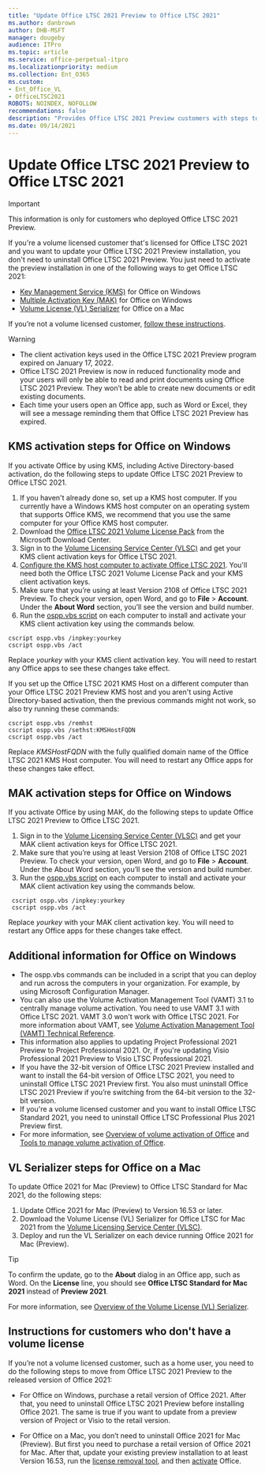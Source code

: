 ```yaml
---
title: "Update Office LTSC 2021 Preview to Office LTSC 2021"
ms.author: danbrown
author: DHB-MSFT
manager: dougeby
audience: ITPro
ms.topic: article
ms.service: office-perpetual-itpro
ms.localizationpriority: medium
ms.collection: Ent_O365
ms.custom: 
- Ent_Office_VL
- OfficeLTSC2021
ROBOTS: NOINDEX, NOFOLLOW
recommendations: false
description: "Provides Office LTSC 2021 Preview customers with steps to update the preview version to Office LTSC 2021, on both Windows and on a Mac"
ms.date: 09/14/2021
---
```


# Update Office LTSC 2021 Preview to Office LTSC 2021

> [!IMPORTANT]
> This information is only for customers who deployed Office LTSC 2021 Preview.

If you're a volume licensed customer that's licensed for Office LTSC 2021 and you want to update your Office LTSC 2021 Preview installation, you don't need to uninstall Office LTSC 2021 Preview. You just need to activate the preview installation in one of the following ways to get Office LTSC 2021:

- [Key Management Service (KMS)](#kms-activation-steps-for-office-on-windows) for Office on Windows
- [Multiple Activation Key (MAK)](#mak-activation-steps-for-office-on-windows) for Office on Windows
- [Volume License (VL) Serializer](#vl-serializer-steps-for-office-on-a-mac) for Office on a Mac

If you’re not a volume licensed customer, [follow these instructions](#instructions-for-customers-who-dont-have-a-volume-license).

> [!WARNING]
> - The client activation keys used in the Office LTSC 2021 Preview program expired on January 17, 2022. 
> - Office LTSC 2021 Preview is now in reduced functionality mode and your users will only be able to read and print documents using Office LTSC 2021 Preview. They won’t be able to create new documents or edit existing documents.
> - Each time your users open an Office app, such as Word or Excel, they will see a message reminding them that Office LTSC 2021 Preview has expired.

## KMS activation steps for Office on Windows

If you activate Office by using KMS, including Active Directory-based activation, do the following steps to update Office LTSC 2021 Preview to Office LTSC 2021.

1. If you haven't already done so, set up a KMS host computer. If you currently have a Windows KMS host computer on an operating system that supports Office KMS, we recommend that you use the same computer for your Office KMS host computer.
2. Download the [Office LTSC 2021 Volume License Pack](https://www.microsoft.com/download/details.aspx?id=103446) from the Microsoft Download Center.
3. Sign in to the [Volume Licensing Service Center (VLSC)](https://www.microsoft.com/licensing/servicecenter/default.aspx) and get your KMS client activation keys for Office LTSC 2021.
4. [Configure the KMS host computer to activate Office LTSC 2021](../vlactivation/configure-a-kms-host-computer-for-office.md). You'll need both the Office LTSC 2021 Volume License Pack and your KMS client activation keys.
5. Make sure that you’re using at least Version 2108 of Office LTSC 2021 Preview. To check your version, open Word, and go to **File** > **Account**. Under the **About Word** section, you’ll see the version and build number.
6. Run the [ospp.vbs script](../vlactivation/tools-to-manage-volume-activation-of-office.md#the-osppvbs-script) on each computer to install and activate your KMS client activation key using the commands below.

```console
cscript ospp.vbs /inpkey:yourkey
cscript ospp.vbs /act
```
Replace *yourkey* with your KMS client activation key. You will need to restart any Office apps to see these changes take effect.

If you set up the Office LTSC 2021 KMS Host on a different computer than your Office LTSC 2021 Preview KMS host and you aren't using Active Directory-based activation, then the previous commands might not work, so also try running these commands:

```console
cscript ospp.vbs /remhst
cscript ospp.vbs /sethst:KMSHostFQDN
cscript ospp.vbs /act
```
Replace *KMSHostFQDN* with the fully qualified domain name of the Office LTSC 2021 KMS Host computer. You will need to restart any Office apps for these changes take effect.

## MAK activation steps for Office on Windows

If you activate Office by using MAK, do the following steps to update Office LTSC 2021 Preview to Office LTSC 2021.

1. Sign in to the [Volume Licensing Service Center (VLSC)](https://www.microsoft.com/licensing/servicecenter/default.aspx) and get your MAK client activation keys for Office LTSC 2021.
2. Make sure that you’re using at least Version 2108 of Office LTSC 2021 Preview. To check your version, open Word, and go to **File** > **Account**. Under the About Word section, you’ll see the version and build number.
3. Run the [ospp.vbs script](../vlactivation/tools-to-manage-volume-activation-of-office.md#the-osppvbs-script) on each computer to install and activate your MAK client activation key using the commands below.

```console
 cscript ospp.vbs /inpkey:yourkey
 cscript ospp.vbs /act
```
Replace *yourkey* with your MAK client activation key. You will need to restart any Office apps for these changes take effect.

## Additional information for Office on Windows

- The ospp.vbs commands can be included in a script that you can deploy and run across the computers in your organization. For example, by using Microsoft Configuration Manager.
- You can also use the Volume Activation Management Tool (VAMT) 3.1 to centrally manage volume activation. You need to use VAMT 3.1 with Office LTSC 2021. VAMT 3.0 won't work with Office LTSC 2021. For more information about VAMT, see [Volume Activation Management Tool (VAMT) Technical Reference](/windows/deployment/volume-activation/volume-activation-management-tool).
- This information also applies to updating Project Professional 2021 Preview to Project Professional 2021. Or, if you're updating Visio Professional 2021 Preview to Visio LTSC Professional 2021.
- If you have the 32-bit version of Office LTSC 2021 Preview installed and want to install the 64-bit version of Office LTSC 2021, you need to uninstall Office LTSC 2021 Preview first. You also must uninstall Office LTSC 2021 Preview if you’re switching from the 64-bit version to the 32-bit version.
- If you're a volume licensed customer and you want to install Office LTSC Standard 2021, you need to uninstall Office LTSC Professional Plus 2021 Preview first.
- For more information, see [Overview of volume activation of Office](../vlactivation/plan-volume-activation-of-office.md) and [Tools to manage volume activation of Office](../vlactivation/tools-to-manage-volume-activation-of-office.md).

## VL Serializer steps for Office on a Mac

To update Office 2021 for Mac (Preview) to Office LTSC Standard for Mac 2021, do the following steps:

1. Update Office 2021 for Mac (Preview) to Version 16.53 or later.
2. Download the Volume License (VL) Serializer for Office LTSC for Mac 2021 from the [Volume Licensing Service Center (VLSC)](https://www.microsoft.com/licensing/servicecenter/default.aspx).
3. Deploy and run the VL Serializer on each device running Office 2021 for Mac (Preview).

> [!TIP]
> To confirm the update, go to the **About** dialog in an Office app, such as Word. On the **License** line, you should see **Office LTSC Standard for Mac 2021** instead of **Preview 2021**.

For more information, see [Overview of the Volume License (VL) Serializer](../mac/volume-license-serializer.md).

## Instructions for customers who don't have a volume license

If you’re not a volume licensed customer, such as a home user, you need to do the following steps to move from Office LTSC 2021 Preview to the released version of Office 2021:

- For Office on Windows, purchase a retail version of Office 2021. After that, you need to uninstall Office LTSC 2021 Preview before installing Office 2021. The same is true if you want to update from a preview version of Project or Visio to the retail version.

- For Office on a Mac, you don’t need to uninstall Office 2021 for Mac (Preview). But first you need to purchase a retail version of Office 2021 for Mac. After that, update your existing preview installation to at least Version 16.53, run the [license removal tool](https://support.microsoft.com/office/b032c0f6-a431-4dad-83a9-6b727c03b193), and then [activate](https://support.microsoft.com/office/7f6646b1-bb14-422a-9ad4-a53410fcefb2) Office.